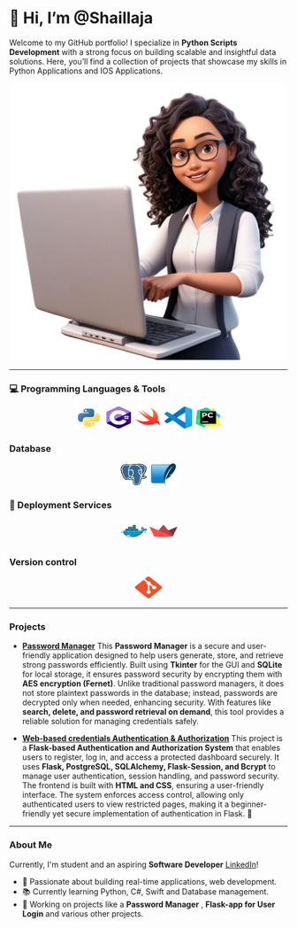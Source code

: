 #  👋 Hi, I’m @Shaillaja


Welcome to my GitHub portfolio! I specialize in **Python Scripts Development** with a strong focus on building scalable and insightful data solutions. Here, you’ll find a collection of projects that showcase my skills in Python Applications and IOS Applications.

<div align="center">
  <img src='src/shail.png' width="500" height="500"/>
</div>

---

### 💻 Programming Languages & Tools

<div align="center">
<img src="src/python.svg" width="50" height="40"> <img src="src/c-sharp.svg" width="50" height="40"> <img src="src/swift.svg" width="50" height="40"> <img src="src/visualstudiocode.svg" width="50" height="40"> <img src="src/PyCharm.svg" width="50" height="40"> 
</div>

### Database

<div align="center">
<img src="src/PostgresSQL.svg" width="50" height="40"> <img src="src/SQLite.svg" width="50" height="40">
</div>

### 🚀 Deployment Services

<div align="center">
<img src="src/docker.svg" width="50" height="40"> <img src="src/streamlit.svg" width="50" height="40">
</div>

### Version control

<div align="center">
<img src="src/Git.svg" width="50" height="40">
</div>


---
### Projects
- **[Password Manager](https://github.com/Srikar25/Password-Manager)**
This **Password Manager** is a secure and user-friendly application designed to help users generate, store, and retrieve strong passwords efficiently. Built using **Tkinter** for the GUI and **SQLite** for local storage, it ensures password security by encrypting them with **AES encryption (Fernet)**. Unlike traditional password managers, it does not store plaintext passwords in the database; instead, passwords are decrypted only when needed, enhancing security. With features like **search, delete, and password retrieval on demand**, this tool provides a reliable solution for managing credentials safely.

- **[Web-based credentials Authentication & Authorization](https://github.com/Srikar25/Flask_Authentication-Authorization_App)**
This project is a **Flask-based Authentication and Authorization System** that enables users to register, log in, and access a protected dashboard securely. It uses **Flask, PostgreSQL, SQLAlchemy, Flask-Session, and Bcrypt** to manage user authentication, session handling, and password security. The frontend is built with **HTML and CSS**, ensuring a user-friendly interface. The system enforces access control, allowing only authenticated users to view restricted pages, making it a beginner-friendly yet secure implementation of authentication in Flask. 🚀

---
### About Me

Currently, I'm student and an aspiring **Software Developer** [LinkedIn](https://www.linkedin.com/in/shaillaja-ravi-9ab0642a9/)!

- 🎯 Passionate about building real-time applications, web development.
- 📚 Currently learning Python, C#, Swift and Database management.
- 🚀 Working on projects like a **Password Manager** , **Flask-app for User Login** and various other projects.

<!---
Shaillaja/Shaillaja is a ✨ special ✨ repository because its `README.md` (this file) appears on your GitHub profile.
You can click the Preview link to take a look at your changes.
--->
